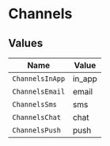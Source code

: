 # Channels


## Values

| Name            | Value           |
| --------------- | --------------- |
| `ChannelsInApp` | in_app          |
| `ChannelsEmail` | email           |
| `ChannelsSms`   | sms             |
| `ChannelsChat`  | chat            |
| `ChannelsPush`  | push            |